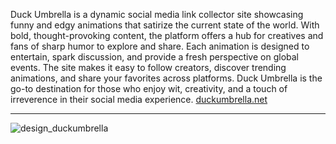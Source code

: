 Duck Umbrella is a dynamic social media link collector site showcasing funny and edgy animations that satirize the current state of the world. 
With bold, thought-provoking content, the platform offers a hub for creatives and fans of sharp humor to explore and share. 
Each animation is designed to entertain, spark discussion, and provide a fresh perspective on global events. 
The site makes it easy to follow creators, discover trending animations, and share your favorites across platforms. 
Duck Umbrella is the go-to destination for those who enjoy wit, creativity, and a touch of irreverence in their social media experience.
[duckumbrella.net](https://duckumbrella.net)

---

![design_duckumbrella](https://github.com/user-attachments/assets/9434af6b-4420-46ec-bc93-5ce9a9f9b93f)
